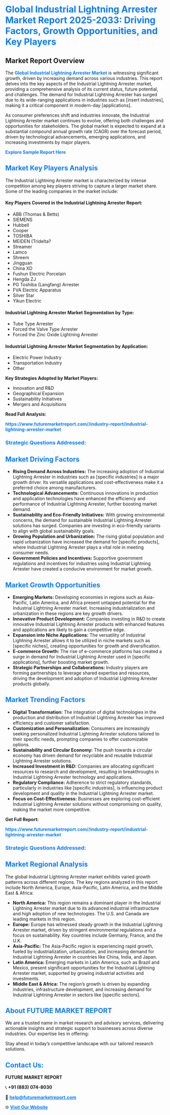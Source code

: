<h1 style="color: #007BFF;">Global Industrial Lightning Arrester Market Report 2025-2033: Driving Factors, Growth Opportunities, and Key Players</h1>

<section id="overview">
<h2>Market Report Overview</h2>
<p>The <a href="https://www.futuremarketreport.com//industry-report/industrial-lightning-arrester-market" style="color: #007BFF; text-decoration: none;"><strong>Global Industrial Lightning Arrester Market</strong></a> is witnessing significant growth, driven by increasing demand across various industries. This report delves into the key aspects of the Industrial Lightning Arrester market, providing a comprehensive analysis of its current status, future potential, and challenges. The demand for Industrial Lightning Arrester has surged due to its wide-ranging applications in industries such as [insert industries], making it a critical component in modern-day [applications].</p>
<p>As consumer preferences shift and industries innovate, the Industrial Lightning Arrester market continues to evolve, offering both challenges and opportunities for stakeholders. The global market is expected to expand at a substantial compound annual growth rate (CAGR) over the forecast period, driven by technological advancements, emerging applications, and increasing investments by major players.</p>
</section>

<section id="overview">
<p><a href="https://www.futuremarketreport.com//request-sample/reportId=59554" style="color: #007BFF; text-decoration: none;"><strong>Explore Sample Report Here</strong></a></p>
</section>

<section id="key-players">
<h2 style="color: #007BFF;">Market Key Players Analysis</h2>
<p>The Industrial Lightning Arrester market is characterized by intense competition among key players striving to capture a larger market share. Some of the leading companies in the market include:</p>
<h4>Key Players Covered in the Industrial Lightning Arrester Report:</h4>
<ul><li>ABB (Thomas &amp; Betts)</li><li>SIEMENS</li><li>Hubbell</li><li>Cooper</li><li>TOSHIBA</li><li>MEIDEN (Tridelta?</li><li>Streamer</li><li>Lamco</li><li>Shreem</li><li>Jingguan</li><li>China XD</li><li>Fushun Electric Porcelain</li><li>Hengda ZJ</li><li>PG Toshiba (Langfang) Arrester</li><li>FVA Electric Apparatus</li><li>Silver Star</li><li>Yikun Electric</li></ul>
<h4>Industrial Lightning Arrester Market Segmentation by Type:</h4>
<ul><li>Tube Type Arrester</li><li>Forced the Valve Type Arrester</li><li>Forced the Zinc Oxide Lightning Arrester</li></ul>

<h4>Industrial Lightning Arrester Market Segmentation by Application:</h4>
<ul><li>Electric Power Industry</li><li>Transportation Industry</li><li>Other</li></ul>
<p><strong>Key Strategies Adopted by Market Players:</strong></p>
<ul>
<li>Innovation and R&D</li>
<li>Geographical Expansion</li>
<li>Sustainability Initiatives</li>
<li>Mergers and Acquisitions</li>
</ul>
</section>

<section>
<p><strong>Read Full Analysis: </strong></p><a href="https://www.futuremarketreport.com//industry-report/industrial-lightning-arrester-market" style="color: #007BFF; text-decoration: none;"><strong>https://www.futuremarketreport.com//industry-report/industrial-lightning-arrester-market</strong></a>
<h3 style="color: #007BFF;">Strategic Questions Addressed:</h3>
</section>

<section id="driving-factors">
<h2 style="color: #007BFF;">Market Driving Factors</h2>
<ul>
<li><strong>Rising Demand Across Industries:</strong> The increasing adoption of Industrial Lightning Arrester in industries such as [specific industries] is a major growth driver. Its versatile applications and cost-effectiveness make it a preferred choice among manufacturers.</li>
<li><strong>Technological Advancements:</strong> Continuous innovations in production and application technologies have enhanced the efficiency and performance of Industrial Lightning Arrester, further boosting market demand.</li>
<li><strong>Sustainability and Eco-Friendly Initiatives:</strong> With growing environmental concerns, the demand for sustainable Industrial Lightning Arrester solutions has surged. Companies are investing in eco-friendly variants to align with global sustainability goals.</li>
<li><strong>Growing Population and Urbanization:</strong> The rising global population and rapid urbanization have increased the demand for [specific products], where Industrial Lightning Arrester plays a vital role in meeting consumer needs.</li>
<li><strong>Government Policies and Incentives:</strong> Supportive government regulations and incentives for industries using Industrial Lightning Arrester have created a conducive environment for market growth.</li>
</ul>
</section>

<section id="growth-opportunities">
<h2 style="color: #007BFF;">Market Growth Opportunities</h2>
<ul>
<li><strong>Emerging Markets:</strong> Developing economies in regions such as Asia-Pacific, Latin America, and Africa present untapped potential for the Industrial Lightning Arrester market. Increasing industrialization and urbanization in these regions are key growth drivers.</li>
<li><strong>Innovative Product Development:</strong> Companies investing in R&D to create innovative Industrial Lightning Arrester products with enhanced features and applications are likely to gain a competitive edge.</li>
<li><strong>Expansion into Niche Applications:</strong> The versatility of Industrial Lightning Arrester allows it to be utilized in niche markets such as [specific niches], creating opportunities for growth and diversification.</li>
<li><strong>E-commerce Growth:</strong> The rise of e-commerce platforms has created a surge in demand for Industrial Lightning Arrester used in [specific applications], further boosting market growth.</li>
<li><strong>Strategic Partnerships and Collaborations:</strong> Industry players are forming partnerships to leverage shared expertise and resources, driving the development and adoption of Industrial Lightning Arrester products globally.</li>
</ul>
</section>

<section id="trending-factors">
<h2 style="color: #007BFF;">Market Trending Factors</h2>
<ul>
<li><strong>Digital Transformation:</strong> The integration of digital technologies in the production and distribution of Industrial Lightning Arrester has improved efficiency and customer satisfaction.</li>
<li><strong>Customization and Personalization:</strong> Consumers are increasingly seeking personalized Industrial Lightning Arrester solutions tailored to their specific needs, prompting companies to offer customizable options.</li>
<li><strong>Sustainability and Circular Economy:</strong> The push towards a circular economy has driven demand for recyclable and reusable Industrial Lightning Arrester solutions.</li>
<li><strong>Increased Investment in R&D:</strong> Companies are allocating significant resources to research and development, resulting in breakthroughs in Industrial Lightning Arrester technology and applications.</li>
<li><strong>Regulatory Compliance:</strong> Adherence to strict regulatory standards, particularly in industries like [specific industries], is influencing product development and quality in the Industrial Lightning Arrester market.</li>
<li><strong>Focus on Cost-Effectiveness:</strong> Businesses are exploring cost-efficient Industrial Lightning Arrester solutions without compromising on quality, making the market more competitive.</li>
</ul>
</section>

<section>
<p><strong>Get Full Report: </strong></p><a href="https://www.futuremarketreport.com//industry-report/industrial-lightning-arrester-market" style="color: #007BFF; text-decoration: none;"><strong>https://www.futuremarketreport.com//industry-report/industrial-lightning-arrester-market</strong></a>
<h3 style="color: #007BFF;">Strategic Questions Addressed:</h3>
</section>


<section id="regional-analysis">
<h2 style="color: #007BFF;">Market Regional Analysis</h2>
<p>The global Industrial Lightning Arrester market exhibits varied growth patterns across different regions. The key regions analyzed in this report include North America, Europe, Asia-Pacific, Latin America, and the Middle East & Africa:</p>
<ul>
<li><strong>North America:</strong> This region remains a dominant player in the Industrial Lightning Arrester market due to its advanced industrial infrastructure and high adoption of new technologies. The U.S. and Canada are leading markets in this region.</li>
<li><strong>Europe:</strong> Europe has witnessed steady growth in the Industrial Lightning Arrester market, driven by stringent environmental regulations and a focus on sustainability. Key countries include Germany, France, and the U.K.</li>
<li><strong>Asia-Pacific:</strong> The Asia-Pacific region is experiencing rapid growth, fueled by industrialization, urbanization, and increasing demand for Industrial Lightning Arrester in countries like China, India, and Japan.</li>
<li><strong>Latin America:</strong> Emerging markets in Latin America, such as Brazil and Mexico, present significant opportunities for the Industrial Lightning Arrester market, supported by growing industrial activities and investments.</li>
<li><strong>Middle East & Africa:</strong> The region’s growth is driven by expanding industries, infrastructure development, and increasing demand for Industrial Lightning Arrester in sectors like [specific sectors].</li>
</ul>
</section>

<footer>
<h2 style="color: #007BFF;">About FUTURE MARKET REPORT</h2>
<p>We are a trusted name in market research and advisory services, delivering actionable insights and strategic support to businesses across diverse industries. Our expertise lies in offering:</p>

<p>Stay ahead in today’s competitive landscape with our tailored research solutions.</p>

<h2 style="color: #007BFF;">Contact Us:</h2>
<p><strong>FUTURE MARKET REPORT</strong></p>
<p>📞 <strong>+91 (883) 074-8030</strong></p>
<p>📧 <strong><a href="mailto:help@futuremarketreport.com" style="color: #007BFF;">help@futuremarketreport.com</a></strong></p>
<p>🌐 <strong><a href="https://www.futuremarketreport.com/" style="color: #007BFF;">Visit Our Website</a></strong></p>
</footer>